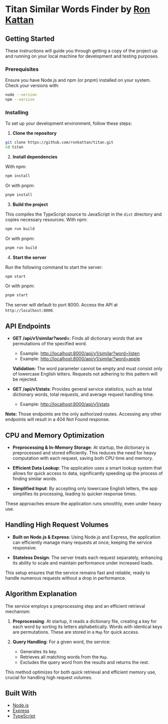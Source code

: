 # Titan Similar Words Finder by [Ron Kattan](mailto:ron.kattan@gmail.com)

## Getting Started

These instructions will guide you through getting a copy of the project up and running on your local machine for development and testing purposes.

### Prerequisites

Ensure you have Node.js and npm (or pnpm) installed on your system. Check your versions with:

```bash
node --version
npm --version
```

### Installing

To set up your development environment, follow these steps:

1. **Clone the repository**

```bash
git clone https://github.com/ronkattan/titan.git
cd titan
```

2. **Install dependencies**

With npm:

```bash
npm install
```

Or with pnpm:

```bash
pnpm install
```

3. **Build the project**

This compiles the TypeScript source to JavaScript in the `dist` directory and copies necessary resources.
With npm:

```bash
npm run build
```

Or with pnpm:

```bash
pnpm run build
```

4. **Start the server**

Run the following command to start the server:

```bash
npm start
```

Or with pnpm:

```bash
pnpm start
```

The server will default to port 8000. Access the API at `http://localhost:8000`.

## API Endpoints

-   **GET /api/v1/similar?word=<word>**: Finds all dictionary words that are permutations of the specified word.

    -   Example: [http://localhost:8000/api/v1/similar?word=listen](http://localhost:8000/api/v1/similar?word=listen)
    -   Example: [http://localhost:8000/api/v1/similar?word=apple](http://localhost:8000/api/v1/similar?word=apple)

    **Validation:** The word parameter cannot be empty and must consist only of lowercase English letters. Requests not adhering to this pattern will be rejected.

-   **GET /api/v1/stats**: Provides general service statistics, such as total dictionary words, total requests, and average request handling time.

    -   Example: [http://localhost:8000/api/v1/stats](http://localhost:8000/api/v1/stats)

**Note:** Those endpoints are the only authorized routes. Accessing any other endpoints will result in a 404 Not Found response.

## CPU and Memory Optimization

-   **Preprocessing & In-Memory Storage**: At startup, the dictionary is preprocessed and stored efficiently. This reduces the need for heavy computation with each request, saving both CPU time and memory.

-   **Efficient Data Lookup**: The application uses a smart lookup system that allows for quick access to data, significantly speeding up the process of finding similar words.

-   **Simplified Input**: By accepting only lowercase English letters, the app simplifies its processing, leading to quicker response times.

These approaches ensure the application runs smoothly, even under heavy use.

## Handling High Request Volumes

-   **Built on Node.js & Express**: Using Node.js and Express, the application can efficiently manage many requests at once, keeping the service responsive.

-   **Stateless Design**: The server treats each request separately, enhancing its ability to scale and maintain performance under increased loads.

This setup ensures that the service remains fast and reliable, ready to handle numerous requests without a drop in performance.

## Algorithm Explanation

The service employs a preprocessing step and an efficient retrieval mechanism:

1. **Preprocessing**: At startup, it reads a dictionary file, creating a key for each word by sorting its letters alphabetically. Words with identical keys are permutations. These are stored in a `Map` for quick access.

2. **Query Handling**: For a given word, the service:
    - Generates its key.
    - Retrieves all matching words from the `Map`.
    - Excludes the query word from the results and returns the rest.

This method optimizes for both quick retrieval and efficient memory use, crucial for handling high request volumes.

## Built With

-   [Node.js](https://nodejs.org/)
-   [Express](https://expressjs.com/)
-   [TypeScript](https://www.typescriptlang.org/)
